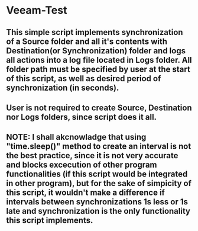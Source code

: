 # Veeam-Test

## This simple script implements synchronization of a Source folder and all it's contents with Destination(or Synchronization) folder and logs all actions into a log file located in Logs folder. All folder path must be specified by user at the start of this script, as well as desired period of synchronization (in seconds).

## User is not required to create Source, Destination nor Logs folders, since script does it all.

## NOTE: I shall akcnowladge that using "time.sleep()" method to create an interval is not the best practice, since it is not very accurate and blocks excecution of other program functionalities (if this script would be integrated in other program), but for the sake of simpicity of this script, it wouldn't make a difference if intervals between synchronizations 1s less or 1s late and synchronization is the only functionality this script implements.
